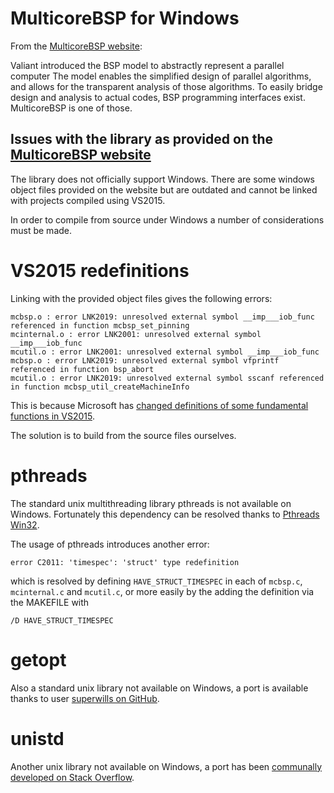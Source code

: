 MulticoreBSP for Windows
========================

From the [MulticoreBSP website](http://www.multicorebsp.com/):

Valiant introduced the BSP model to abstractly represent a parallel computer The model enables the simplified design of parallel algorithms, and allows for the transparent analysis of those algorithms. To easily bridge design and analysis to actual codes, BSP programming interfaces exist. MulticoreBSP is one of those. 

## Issues with the library as provided on the [MulticoreBSP website](http://www.multicorebsp.com/)

The library does not officially support Windows. There are some windows object files provided on the website but are outdated and cannot be linked with projects compiled using VS2015.

In order to compile from source under Windows a number of considerations must be made.

# VS2015 redefinitions
Linking with the provided object files gives the following errors:

```
mcbsp.o : error LNK2019: unresolved external symbol __imp___iob_func referenced in function mcbsp_set_pinning
mcinternal.o : error LNK2001: unresolved external symbol __imp___iob_func
mcutil.o : error LNK2001: unresolved external symbol __imp___iob_func
mcbsp.o : error LNK2019: unresolved external symbol vfprintf referenced in function bsp_abort
mcutil.o : error LNK2019: unresolved external symbol sscanf referenced in function mcbsp_util_createMachineInfo
```

This is because Microsoft has [changed definitions of some fundamental functions in VS2015](http://stackoverflow.com/questions/30412951/unresolved-external-symbol-imp-fprintf-and-imp-iob-func-sdl2).

The solution is to build from the source files ourselves.

# pthreads
The standard unix multithreading library pthreads is not available on Windows. Fortunately this dependency can be resolved thanks to [Pthreads Win32](https://www.sourceware.org/pthreads-win32/).

The usage of pthreads introduces another error:
```
error C2011: 'timespec': 'struct' type redefinition
```
which is resolved by defining `HAVE_STRUCT_TIMESPEC` in each of `mcbsp.c`, `mcinternal.c` and `mcutil.c`, or more easily by the adding the definition via the MAKEFILE with
```
/D HAVE_STRUCT_TIMESPEC
```

# getopt
Also a standard unix library not available on Windows, a port is available thanks to user [superwills on GitHub](https://gist.github.com/superwills/5815344#file-getopt-c).

# unistd
Another unix library not available on Windows, a port has been [communally developed on Stack Overflow](https://gist.github.com/superwills/5815344#file-getopt-c).